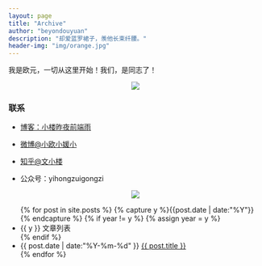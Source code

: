 ```yaml
---
layout: page
title: "Archive"
author: "beyondouyuan"
description: "却爱蓝罗裙子，羡他长束纤腰。"
header-img: "img/orange.jpg"
---
```


我是欧元，一切从这里开始！我们，是同志了！


<center>
    <p><img src="https://beyondouyuan.github.io/img/ouyuan.jpg" align="center"></p>
</center>

### 联系 ###

- [博客：小楼昨夜前端雨](beyondouyuan.github.io)

- [微博@小欧小媛小](http://weibo.com/207775270)

- [知乎@文小楼](http://www.zhihu.com/people/beyondouyuan)

- 公众号：yihongzuigongzi


<center>
    <p><img src="https://beyondouyuan.github.io/img/wechat.jpg" align="center"></p>
</center>


<ul class="listing">
{% for post in site.posts %}
  {% capture y %}{{post.date | date:"%Y"}}{% endcapture %}
  {% if year != y %}
    {% assign year = y %}
    <li class="listing-seperator">{{ y }}  文章列表</li>
  {% endif %}
  <li class="listing-item">
    <time datetime="{{ post.date | date:"%Y-%m-%d" }}">{{ post.date | date:"%Y-%m-%d" }}</time>
    <a href="{{ post.url }}" title="{{ post.title }}">{{ post.title }}</a>
  </li>
{% endfor %}
</ul>